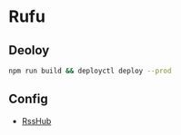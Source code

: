 # Rufu

## Deoloy
```bash
npm run build && deployctl deploy --prod
```

## Config
- [RssHub](https://docs.rsshub.app/zh)